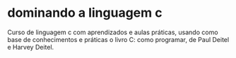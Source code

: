 # dominando a linguagem c
 Curso de linguagem c com aprendizados e aulas práticas, usando como base de conhecimentos e práticas o livro C: como programar, de Paul Deitel e Harvey Deitel.
 
